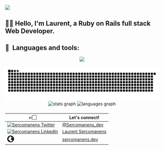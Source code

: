 <img src="https://capsule-render.vercel.app/api?type=waving&height=300&color=gradient&text=Laurent%20Sercomanens&descAlign=81&descAlignY=45&descSize=22&desc=Full%20Stack%20Web%20Developer&fontAlignY=24&fontSize=80&reversal=false&strokeWidth=0&textBg=false"/>


## 🖖🏻 Hello, I'm Laurent, a Ruby on Rails full stack Web Developer.

<h2> 🚀 &nbsp;Languages and tools:</h2>
<p align="left">
<p align="center">
  <a href="https://skillicons.dev">
    <img src="https://skillicons.dev/icons?i=git,github,css,docker,html,vscode,ruby,rails,javascript,bootstrap,postgresql,tailwind,heroku" />
  </a>
</p>


<img src="https://raw.githubusercontent.com/sercomanens/sercomanens/output/snake.svg" alt="Snake animation" />
<div align="center">
  <img src="https://github-readme-stats.vercel.app/api?username=sercomanens&hide_title=false&hide_rank=false&show_icons=true&include_all_commits=true&count_private=true&disable_animations=false&theme=dracula&locale=en&hide_border=false&order=1" height="150" alt="stats graph"  />
  <img src="https://github-readme-stats.vercel.app/api/top-langs?username=sercomanens&locale=en&hide_title=false&layout=compact&card_width=320&langs_count=5&theme=dracula&hide_border=false&order=2" height="150" alt="languages graph"  />
</div>


###
<center>

| 👉🏻       | Let's connect!                                   |
|-----------|--------------------------------------------------|
| [<img alt="Sercomanens Twitter" width="22px" src="https://cdn.jsdelivr.net/npm/simple-icons@v3/icons/twitter.svg" />](https://twitter.com/Sercomanens_dev) | [@Sercomanens_dev](https://twitter.com/Sercomanens_dev) |
| [<img alt="Sercomanens LinkedIn" width="22px" src="https://cdn.jsdelivr.net/npm/simple-icons@v3/icons/linkedin.svg" />](https://www.linkedin.com/in/Sercomanens/) | [Laurent Sercomanens](https://www.linkedin.com/in/Sercomanens/) |
| [<img alt="Sercomanens.dev" width="22px" src="https://raw.githubusercontent.com/iconic/open-iconic/master/svg/globe.svg" />](https://sercomanens.dev/) | [sercomanens.dev](https://sercomanens.dev/) |
</center>
